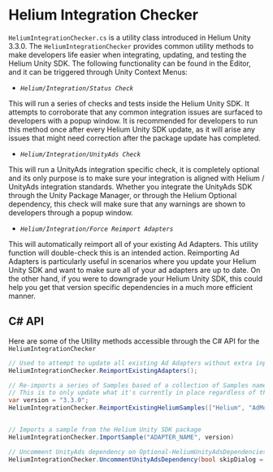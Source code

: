 # Helium Integration Checker

`HeliumIntegrationChecker.cs` is a utility class introduced in Helium Unity 3.3.0. The `HeliumIntegrationChecker` provides common utility methods to make developers life easier when integrating, updating, and testing the Helium Unity SDK. The following functionality can be found in the Editor, and it can be triggered through Unity Context Menus:

* *`Helium/Integration/Status Check`*

This will run a series of checks and tests inside the Helium Unity SDK. It attempts to corroborate that any common integration issues are surfaced to developers with a popup window. It is recommended for developers to run this method once after every Helium Unity SDK update, as it will arise any issues that might need correction after the package update has completed.

* *`Helium/Integration/UnityAds Check`*

This will run a UnityAds integration specific check, it is completely optional and its only purpose is to make sure your integration is aligned with Helium / UnityAds integration standards. Whether you integrate the UnityAds SDK through the Unity Package Manager, or through the Helium Optional dependency, this check will make sure that any warnings are shown to developers through a popup window.

* *`Helium/Integration/Force Reimport Adapters`*

This will automatically reimport all of your existing Ad Adapters. This utility function will double-check this is an intended action. Reimporting Ad Adapters is particularly useful in scenarios where you update your Helium Unity SDK and want to make sure all of your ad adapters are up to date. On the other hand, if you were to downgrade your Helium Unity SDK, this could help you get that version specific dependencies in a much more efficient manner.

## C# API

Here are some of the Utility methods accessible through the C# API for the `HeliumIntegrationChecker`

```csharp
// Used to attempt to update all existing Ad Adapters without extra input. Good for CI/CD usage and update of Adapters.
HeliumIntegrationChecker.ReimportExistingAdapters();

// Re-imports a series of Samples based of a collection of Samples names.
// This is to only update what it's currently in place regardless of the version.
var version = "3.3.0";
HeliumIntegrationChecker.ReimportExistingHeliumSamples(["Helium", "AdMob", "Vungle"], version);


// Imports a sample from the Helium Unity SDK package
HeliumIntegrationChecker.ImportSample("ADAPTER_NAME", version)

// Uncomment UnityAds dependency on Optional-HeliumUnityAdsDependencies.xml if present.
HeliumIntegrationChecker.UncommentUnityAdsDependency(bool skipDialog = false)
```

